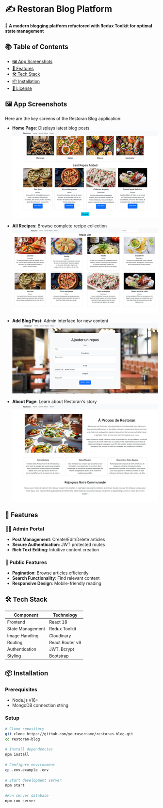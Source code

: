 # ✍️ Restoran Blog Platform

**🚀 A modern blogging platform refactored with Redux Toolkit for optimal state management**

## 📚 Table of Contents
- [🖼️ App Screenshots](#-app-screenshots)
- [🚀 Features](#-features)
- [🛠 Tech Stack](#-tech-stack)
- [📦 Installation](#-installation)
- [📝 License](#-license)

## 🖼️ App Screenshots

Here are the key screens of the Restoran Blog application:

- **Home Page**: Displays latest blog posts
    ![Home Page](/public/home-page.png)

- **All Recipes**: Browse complete recipe collection
    ![All Recipes](/public/all-recipes.png)

- **Add Blog Post**: Admin interface for new content
    ![Add Blog](/public/add-blog.png)

- **About Page**: Learn about Restoran's story
    ![About Page](/public/about-page.png)

## 🚀 Features

### 👨‍💼 Admin Portal
- **Post Management**: Create/Edit/Delete articles
- **Secure Authentication**: JWT protected routes
- **Rich Text Editing**: Intuitive content creation

### 👥 Public Features
- **Pagination**: Browse articles efficiently
- **Search Functionality**: Find relevant content
- **Responsive Design**: Mobile-friendly reading

## 🛠 Tech Stack

| Component       | Technology               |
|-----------------|--------------------------|
| Frontend        | React 18                 |
| State Management| Redux Toolkit            |
|Image Handling   | Cloudinary               |
| Routing         | React Router v6          |
| Authentication  | JWT, Bcrypt              |
| Styling         | Bootstrap                |

## 📦 Installation

### Prerequisites
- Node.js v16+
- MongoDB connection string

### Setup
```bash
# Clone repository
git clone https://github.com/yourusername/restoran-blog.git
cd restoran-blog

# Install dependencies
npm install

# Configure environment
cp .env.example .env

# Start development server
npm start

#Run server database
npm run server
``` 